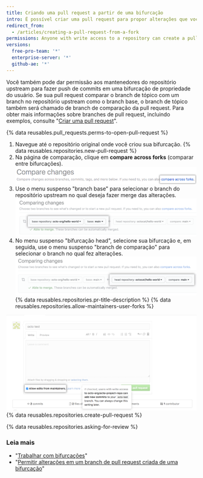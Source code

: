 ```yaml
---
title: Criando uma pull request a partir de uma bifurcação
intro: É possível criar uma pull request para propor alterações que você fez em uma bifurcação de um repositório upstream.
redirect_from:
  - /articles/creating-a-pull-request-from-a-fork
permissions: Anyone with write access to a repository can create a pull request from a user-owned fork.
versions:
  free-pro-team: '*'
  enterprise-server: '*'
  github-ae: '*'
---
```


Você também pode dar permissão aos mantenedores do repositório upstream para fazer push de commits em uma bifurcação de propriedade do usuário. Se sua pull request comparar o branch de tópico com um branch no repositório upstream como o branch base, o branch de tópico também será chamado de branch de comparação da pull request. Para obter mais informações sobre branches de pull request, incluindo exemplos, consulte "[Criar uma pull request](/articles/creating-a-pull-request/#changing-the-branch-range-and-destination-repository)".

{% data reusables.pull_requests.perms-to-open-pull-request %}

1. Navegue até o repositório original onde você criou sua bifurcação.
{% data reusables.repositories.new-pull-request %}
3. Na página de comparação, clique em **compare across forks** (comparar entre bifurcações). ![Link para comparação entre bifurcações](/assets/images/help/pull_requests/compare-across-forks-link.png)
4. Use o menu suspenso "branch base" para selecionar o branch do repositório upstream no qual deseja fazer merge das alterações.![Menus suspensos para escolher o branch e a bifurcação base](/assets/images/help/pull_requests/choose-base-fork-and-branch.png)
5. No menu suspenso "bifurcação head", selecione sua bifurcação e, em seguida, use o menu suspenso "branch de comparação" para selecionar o branch no qual fez alterações. ![Menus suspensos para escolher o fork head e o branch de comparação](/assets/images/help/pull_requests/choose-head-fork-compare-branch.png)
{% data reusables.repositories.pr-title-description %}
{% data reusables.repositories.allow-maintainers-user-forks %}

  ![allow-maintainers-to-make-edits-checkbox](/assets/images/help/pull_requests/allow-maintainers-to-make-edits.png)
{% data reusables.repositories.create-pull-request %}

{% data reusables.repositories.asking-for-review %}

### Leia mais

- "[Trabalhar com bifurcações](/articles/working-with-forks)"
- "[Permitir alterações em um branch de pull request criada de uma bifurcação](/articles/allowing-changes-to-a-pull-request-branch-created-from-a-fork)"
